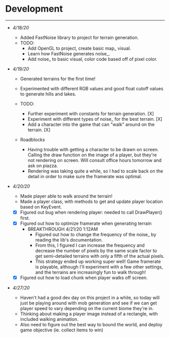 # Development
---

- <i> 4/18/20 </i>

  - Added FastNoise library to project for terrain generation.
  - TODO:
    - Add OpenGL to project, create basic map_ visual.
    - Learn how FastNoise generates noise_.
    - Add noise_ to basic visual, color code based off of pixel color.

- <i> 4/19/20 </i>

  - Generated terrains for the first time!
  - Experimented with different RGB values and good float cutoff values to generate hills and lakes.
  - TODO:
    - Further experiment with constants for terrain generation. [X]
    - Experiment with different types of noise_ for the best terrain. [X]
    - Add a character into the game that can "walk" around on the terrain. [X]
    
  - Roadblocks
    - Having trouble with getting a character to be drawn on screen. Calling the draw function on the image of a player, but they're not
    rendering on screen. Will consult office hours tomorrow and ask on piazza.
    - Rendering was taking quite a while, so I had to scale back on the detail in order to make sure the framerate was optimal.
    
- <i> 4/20/20 </i>

  - Made player able to walk around the terrain!
  - Made a player class, with methods to get and update player location based on KeyEvent.
  - [X] Figured out bug when rendering player: needed to call DrawPlayer() first.
  - [X] Figured out how to optimize framerate when generating terrain
    - BREAKTHROUGH 4/21/20 1:12AM
      - Figured out how to change the frequency of the noise_ by reading the lib's documentation.
      - From this, I figured I can increase the frequency and decrease the number of pixels by the same scale factor to get
      semi-detailed terrains with only a fifth of the actual pixels.
      - This strategy ended up working super well! Game framerate is playable, although I'll experiment with a few other settings, and the terrains are increasingly fun to 
      walk through!
  - [X] Figured out how to load chunk when player walks off screen.
  
- <i> 4/27/20 </i>

    - Haven't had a good dev day on this project in a while, so today will just be playing around with mob generation
and see if we can get player speed to vary depending on the current biome they're in.
    - Thinking about making a player image instead of a rectangle, with included walking animation.
    - Also need to figure out the best way to bound the world, and deploy game objective (ie. collect items to win)